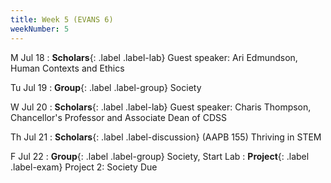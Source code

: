 ```yaml
---
title: Week 5 (EVANS 6)
weekNumber: 5
---
```


M Jul 18
: **Scholars**{: .label .label-lab} Guest speaker: Ari Edmundson, Human Contexts and Ethics

Tu Jul 19
: **Group**{: .label .label-group} Society

W Jul 20
: **Scholars**{: .label .label-lab} Guest speaker: Charis Thompson, Chancellor's Professor and Associate Dean of CDSS

Th Jul 21
: **Scholars**{: .label .label-discussion} (AAPB 155) Thriving in STEM

F Jul 22
: **Group**{: .label .label-group} Society, Start Lab
: **Project**{: .label .label-exam} Project 2: Society Due
